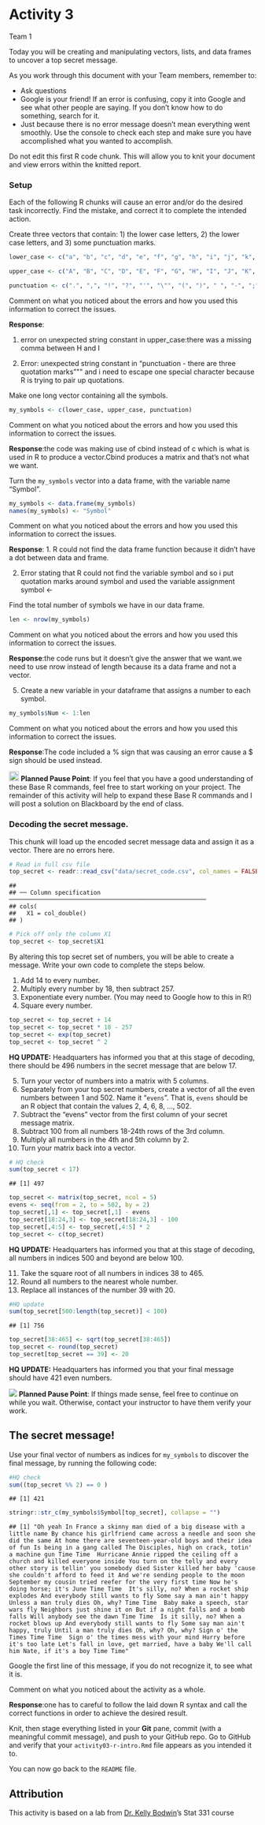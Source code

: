 Activity 3
================
Team 1

Today you will be creating and manipulating vectors, lists, and data
frames to uncover a top secret message.

As you work through this document with your Team members, remember to:

-   Ask questions
-   Google is your friend! If an error is confusing, copy it into Google
    and see what other people are saying. If you don’t know how to do
    something, search for it.
-   Just because there is no error message doesn’t mean everything went
    smoothly. Use the console to check each step and make sure you have
    accomplished what you wanted to accomplish.

Do not edit this first R code chunk. This will allow you to knit your
document and view errors within the knitted report.

### Setup

Each of the following R chunks will cause an error and/or do the desired
task incorrectly. Find the mistake, and correct it to complete the
intended action.

Create three vectors that contain: 1) the lower case letters, 2) the
lower case letters, and 3) some punctuation marks.

``` r
lower_case <- c("a", "b", "c", "d", "e", "f", "g", "h", "i", "j", "k", "l", "m", "n", "o", "p", "q", "r", "s", "t", "u", "v", "w", "x", "y", "z")

upper_case <- c("A", "B", "C", "D", "E", "F", "G", "H", "I", "J", "K", "L", "M", "N", "O", "P", "Q", "R", "S", "T", "U", "V", "W", "X", "Y", "Z")

punctuation <- c(".", ",", "!", "?", "'", "\"", "(", ")", " ", "-", ";", ":")
```

Comment on what you noticed about the errors and how you used this
information to correct the issues.

**Response**:

1.  error on unexpected string constant in upper\_case:there was a
    missing comma between H and I

2.  Error: unexpected string constant in “punctuation - there are three
    quotation marks”"" and i need to escape one special character
    because R is trying to pair up quotations.

Make one long vector containing all the symbols.

``` r
my_symbols <- c(lower_case, upper_case, punctuation)
```

Comment on what you noticed about the errors and how you used this
information to correct the issues.

**Response**:the code was making use of cbind instead of c which is what
is used in R to produce a vector.Cbind produces a matrix and that’s not
what we want.

Turn the `my_symbols` vector into a data frame, with the variable name
“Symbol”.

``` r
my_symbols <- data.frame(my_symbols)
names(my_symbols) <- "Symbol" 
```

Comment on what you noticed about the errors and how you used this
information to correct the issues.

**Response**: 1. R could not find the data frame function because it
didn’t have a dot between data and frame.

2.  Error stating that R could not find the variable symbol and so i put
    quotation marks around symbol and used the variable assignment
    symbol &lt;-

Find the total number of symbols we have in our data frame.

``` r
len <- nrow(my_symbols)
```

Comment on what you noticed about the errors and how you used this
information to correct the issues.

**Response**:the code runs but it doesn’t give the answer that we
want.we need to use nrow instead of length because its a data frame and
not a vector.

5.  Create a new variable in your dataframe that assigns a number to
    each symbol.

``` r
my_symbols$Num <- 1:len
```

Comment on what you noticed about the errors and how you used this
information to correct the issues.

**Response**:The code included a % sign that was causing an error cause
a $ sign should be used instead.

<img src="README-img/noun_pause.png" alt="pause" width = "20"/>
<b>Planned Pause Point</b>: If you feel that you have a good
understanding of these Base R commands, feel free to start working on
your project. The remainder of this activity will help to expand these
Base R commands and I will post a solution on Blackboard by the end of
class.

### Decoding the secret message.

This chunk will load up the encoded secret message data and assign it as
a vector. There are no errors here.

``` r
# Read in full csv file
top_secret <- readr::read_csv("data/secret_code.csv", col_names = FALSE)
```

    ## 
    ## ── Column specification ────────────────────────────────────────────────────────
    ## cols(
    ##   X1 = col_double()
    ## )

``` r
# Pick off only the column X1
top_secret <- top_secret$X1
```

By altering this top secret set of numbers, you will be able to create a
message. Write your own code to complete the steps below.

1.  Add 14 to every number.
2.  Multiply every number by 18, then subtract 257.
3.  Exponentiate every number. (You may need to Google how to this in
    R!)
4.  Square every number.

``` r
top_secret <- top_secret + 14
top_secret <- top_secret * 18 - 257
top_secret <- exp(top_secret)
top_secret <- top_secret ^ 2
```

**HQ UPDATE:** Headquarters has informed you that at this stage of
decoding, there should be 496 numbers in the secret message that are
below 17.

5.  Turn your vector of numbers into a matrix with 5 columns.
6.  Separately from your top secret numbers, create a vector of all the
    even numbers between 1 and 502. Name it “`evens`”. That is, `evens`
    should be an R object that contain the values 2, 4, 6, 8, …, 502.
7.  Subtract the “evens” vector from the first column of your secret
    message matrix.
8.  Subtract 100 from all numbers 18-24th rows of the 3rd column.
9.  Multiply all numbers in the 4th and 5th column by 2.
10. Turn your matrix back into a vector.

``` r
# HQ check
sum(top_secret < 17)
```

    ## [1] 497

``` r
top_secret <- matrix(top_secret, ncol = 5)
evens <- seq(from = 2, to = 502, by = 2)
top_secret[,1] <- top_secret[,1] - evens
top_secret[18:24,3] <- top_secret[18:24,3] - 100
top_secret[,4:5] <- top_secret[,4:5] * 2
top_secret <- c(top_secret)
```

**HQ UPDATE:** Headquarters has informed you that at this stage of
decoding, all numbers in indices 500 and beyond are below 100.

11. Take the square root of all numbers in indices 38 to 465.
12. Round all numbers to the nearest whole number.
13. Replace all instances of the number 39 with 20.

``` r
#HQ update
sum(top_secret[500:length(top_secret)] < 100)
```

    ## [1] 756

``` r
top_secret[38:465] <- sqrt(top_secret[38:465])
top_secret <- round(top_secret)
top_secret[top_secret == 39] <- 20
```

**HQ UPDATE:** Headquarters has informed you that your final message
should have 421 even numbers.

![](README-img/noun_pause.png) **Planned Pause Point**: If things made
sense, feel free to continue on while you wait. Otherwise, contact your
instructor to have them verify your work.

## The secret message!

Use your final vector of numbers as indices for `my_symbols` to discover
the final message, by running the following code:

``` r
#HQ check
sum((top_secret %% 2) == 0 )
```

    ## [1] 421

``` r
stringr::str_c(my_symbols$Symbol[top_secret], collapse = "")
```

    ## [1] "Oh yeah In France a skinny man died of a big disease with a little name By chance his girlfriend came across a needle and soon she did the same At home there are seventeen-year-old boys and their idea of fun Is being in a gang called The Disciples, high on crack, totin' a machine gun Time Time  Hurricane Annie ripped the ceiling off a church and killed everyone inside You turn on the telly and every other story is tellin' you somebody died Sister killed her baby 'cause she couldn't afford to feed it And we're sending people to the moon September my cousin tried reefer for the very first time Now he's doing horse; it's June Time Time  It's silly, no? When a rocket ship explodes And everybody still wants to fly Some say a man ain't happy Unless a man truly dies Oh, why? Time Time  Baby make a speech, star wars fly Neighbors just shine it on But if a night falls and a bomb falls Will anybody see the dawn Time Time  Is it silly, no? When a rocket blows up And everybody still wants to fly Some say man ain't happy, truly Until a man truly dies Oh, why? Oh, why? Sign o' the Times Time Time  Sign o' the times mess with your mind Hurry before it's too late Let's fall in love, get married, have a baby We'll call him Nate, if it's a boy Time Time"

Google the first line of this message, if you do not recognize it, to
see what it is.

Comment on what you noticed about the activity as a whole.

**Response**:one has to careful to follow the laid down R syntax and
call the correct functions in order to achieve the desired result.

Knit, then stage everything listed in your **Git** pane, commit (with a
meaningful commit message), and push to your GitHub repo. Go to GitHub
and verify that your `activity03-r-intro.Rmd` file appears as you
intended it to.

You can now go back to the `README` file.

## Attribution

This activity is based on a lab from [Dr. Kelly
Bodwin](https://www.kelly-bodwin.com/)’s Stat 331 course

